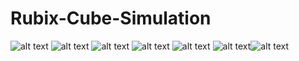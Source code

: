 # Rubix-Cube-Simulation
![alt text](1.jpg) ![alt text](2.jpg) ![alt text](3.jpg) ![alt text](4.jpg) ![alt text](5.jpg) ![alt text](6.jpg)![alt text](7.jpg) 